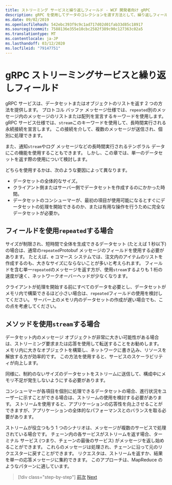 ```yaml
---
title: ストリーミング サービスと繰り返しフィールド - WCF 開発者向け gRPC
description: gRPC を使用してデータのコレクションを渡す方法として、繰り返しフィールドをストリーミング サービスと比較します。
ms.date: 09/02/2019
ms.openlocfilehash: 542ebc393f9c9c1ad717d02d01fab33d85c18917
ms.sourcegitcommit: 7588136e355e10cbc2582f389c90c127363c02a5
ms.translationtype: MT
ms.contentlocale: ja-JP
ms.lasthandoff: 03/12/2020
ms.locfileid: "79147751"
---
```

# <a name="grpc-streaming-services-vs-repeated-fields"></a>gRPC ストリーミングサービスと繰り返しフィールド

gRPC サービスは、データセットまたはオブジェクトのリストを返す 2 つの方法を提供します。 プロトコル バッファ メッセージ仕様では、`repeated`別のメッセージ内のメッセージのリストまたは配列を宣言するキーワードを使用します。 gRPC サービス仕様では、`stream`このキーワードを使用して、長時間実行される永続接続を宣言します。 この接続を介して、複数のメッセージが送信され、個別に処理できます。

また、通知`stream`やログ メッセージなどの長時間実行されるテンポラル データにこの機能を使用することもできます。 しかし、この章では、単一のデータセットを返す際の使用について検討します。

どちらを使用するかは、次のような要因によって異なります。

- データセットの全体的なサイズ。
- クライアント側またはサーバー側でデータセットを作成するのにかかった時間。
- データセットのコンシューマーが、最初の項目が使用可能になるとすぐにデータセットの処理を開始できるのか、または有用な操作を行うために完全なデータセットが必要か。

## <a name="when-to-use-repeated-fields"></a>フィールドを使用`repeated`する場合

サイズが制限され、短時間で全体を生成できるデータセット (たとえば 1 秒以下) の場合は、通常の`repeated`Protobuf メッセージのフィールドを使用する必要があります。 たとえば、e コマース システムでは、注文内のアイテムのリストを作成するのも、大きなサイズにならないことが多いと考えられます。 フィールドを含む単一`repeated`のメッセージを返す方が、使用`stream`するよりも 1 桁の速度が速く、ネットワークオーバーヘッドが少なくなります。

クライアントが処理を開始する前にすべてのデータを必要とし、データセットがメモリ内で構築できるほど小さい場合は、`repeated`フィールドの使用を検討してください。 サーバー上のメモリ内のデータセットの作成が遅い場合でも、この点を考慮してください。

## <a name="when-to-use-stream-methods"></a>メソッドを使用`stream`する場合

データセット内のメッセージ オブジェクトが非常に大きい可能性がある場合は、ストリーミング要求または応答を使用して転送することをお勧めします。 メモリ内に大きなオブジェクトを構築し、ネットワークに書き込み、リソースを解放する方が効率的です。 この方法を使用すると、サービスのスケーラビリティが向上します。

同様に、制約のないサイズのデータセットをストリームに送信して、構成中にメモリ不足が発生しないようにする必要があります。

コンシューマーが各項目を個別に処理できるデータセットの場合、進行状況をユーザーに示すことができる場合は、ストリームの使用を検討する必要があります。 ストリームを使用すると、アプリケーションの応答性を向上させることができますが、アプリケーションの全体的なパフォーマンスとのバランスを取る必要があります。

ストリームが役立つもう 1 つのシナリオは、メッセージが複数のサービスで処理されている場合です。 チェーン内の各サービスがストリームを返す場合、ターミナル サービス (つまり、チェーンの最後のサービス) がメッセージを返し始めることができます。 これらのメッセージは処理され、チェーンに沿って元のリクエスターに戻すことができます。 リクエスタは、ストリームを返すか、結果を単一の応答メッセージに集約できます。 このアプローチは、MapReduce のようなパターンに適しています。

>[!div class="step-by-step"]
>[前次](migrate-duplex-services.md)
>[Next](client-libraries.md)
